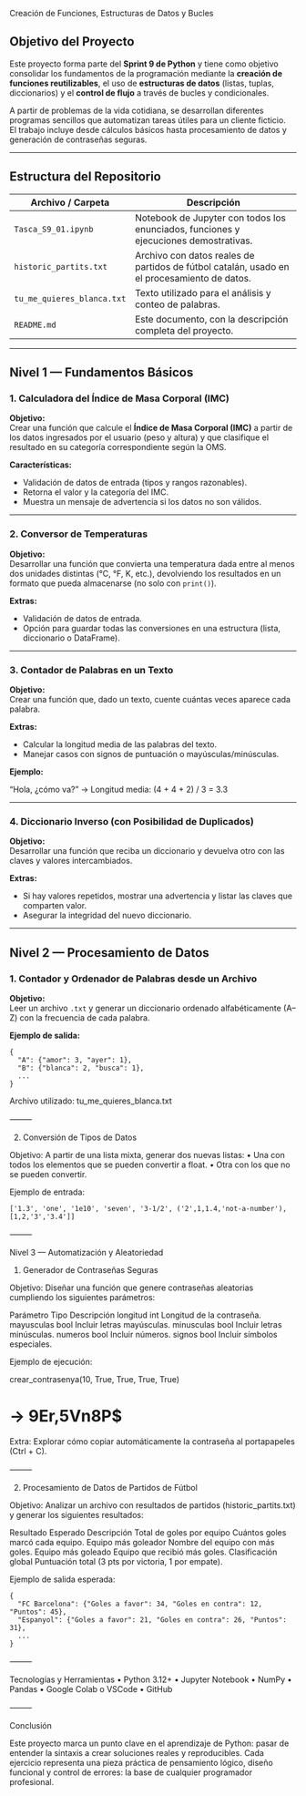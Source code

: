 Creación de Funciones, Estructuras de Datos y Bucles

## Objetivo del Proyecto

Este proyecto forma parte del **Sprint 9 de Python** y tiene como objetivo consolidar los fundamentos de la programación mediante la **creación de funciones reutilizables**, el uso de **estructuras de datos** (listas, tuplas, diccionarios) y el **control de flujo** a través de bucles y condicionales.

A partir de problemas de la vida cotidiana, se desarrollan diferentes programas sencillos que automatizan tareas útiles para un cliente ficticio.  
El trabajo incluye desde cálculos básicos hasta procesamiento de datos y generación de contraseñas seguras.

---

## Estructura del Repositorio

| Archivo / Carpeta | Descripción |
|--------------------|-------------|
| `Tasca_S9_01.ipynb` | Notebook de Jupyter con todos los enunciados, funciones y ejecuciones demostrativas. |
| `historic_partits.txt` | Archivo con datos reales de partidos de fútbol catalán, usado en el procesamiento de datos. |
| `tu_me_quieres_blanca.txt` | Texto utilizado para el análisis y conteo de palabras. |
| `README.md` | Este documento, con la descripción completa del proyecto. |

---

## Nivel 1 — Fundamentos Básicos

### 1. Calculadora del Índice de Masa Corporal (IMC)

**Objetivo:**  
Crear una función que calcule el **Índice de Masa Corporal (IMC)** a partir de los datos ingresados por el usuario (peso y altura) y que clasifique el resultado en su categoría correspondiente según la OMS.

**Características:**
- Validación de datos de entrada (tipos y rangos razonables).
- Retorna el valor y la categoría del IMC.
- Muestra un mensaje de advertencia si los datos no son válidos.

---

### 2. Conversor de Temperaturas

**Objetivo:**  
Desarrollar una función que convierta una temperatura dada entre al menos dos unidades distintas (°C, °F, K, etc.), devolviendo los resultados en un formato que pueda almacenarse (no solo con `print()`).

**Extras:**
- Validación de datos de entrada.
- Opción para guardar todas las conversiones en una estructura (lista, diccionario o DataFrame).

---

### 3. Contador de Palabras en un Texto

**Objetivo:**  
Crear una función que, dado un texto, cuente cuántas veces aparece cada palabra.

**Extras:**
- Calcular la longitud media de las palabras del texto.
- Manejar casos con signos de puntuación o mayúsculas/minúsculas.

**Ejemplo:**

“Hola, ¿cómo va?” → Longitud media: (4 + 4 + 2) / 3 = 3.3

---

### 4. Diccionario Inverso (con Posibilidad de Duplicados)

**Objetivo:**  
Desarrollar una función que reciba un diccionario y devuelva otro con las claves y valores intercambiados.

**Extras:**
- Si hay valores repetidos, mostrar una advertencia y listar las claves que comparten valor.
- Asegurar la integridad del nuevo diccionario.

---

## Nivel 2 — Procesamiento de Datos

### 1. Contador y Ordenador de Palabras desde un Archivo

**Objetivo:**  
Leer un archivo `.txt` y generar un diccionario ordenado alfabéticamente (A–Z) con la frecuencia de cada palabra.

**Ejemplo de salida:**
```
{
  "A": {"amor": 3, "ayer": 1},
  "B": {"blanca": 2, "busca": 1},
  ...
}
```
Archivo utilizado: tu_me_quieres_blanca.txt

⸻

2. Conversión de Tipos de Datos

Objetivo:
A partir de una lista mixta, generar dos nuevas listas:
	•	Una con todos los elementos que se pueden convertir a float.
	•	Otra con los que no se pueden convertir.

Ejemplo de entrada:
```
['1.3', 'one', '1e10', 'seven', '3-1/2', ('2',1,1.4,'not-a-number'), [1,2,'3','3.4']]
```

⸻

Nivel 3 — Automatización y Aleatoriedad

1. Generador de Contraseñas Seguras

Objetivo:
Diseñar una función que genere contraseñas aleatorias cumpliendo los siguientes parámetros:

Parámetro	Tipo	Descripción
longitud	int	    Longitud de la contraseña.
mayusculas	bool	Incluir letras mayúsculas.
minusculas	bool	Incluir letras minúsculas.
numeros	bool	    Incluir números.
signos	bool	   Incluir símbolos especiales.

Ejemplo de ejecución:

crear_contrasenya(10, True, True, True, True)
# → 9Er,5Vn8P$

Extra:
Explorar cómo copiar automáticamente la contraseña al portapapeles (Ctrl + C).

⸻

2. Procesamiento de Datos de Partidos de Fútbol

Objetivo:
Analizar un archivo con resultados de partidos (historic_partits.txt) y generar los siguientes resultados:

Resultado Esperado	Descripción
Total de goles por equipo	Cuántos goles marcó cada equipo.
Equipo más goleador	Nombre del equipo con más goles.
Equipo más goleado	Equipo que recibió más goles.
Clasificación global	Puntuación total (3 pts por victoria, 1 por empate).

Ejemplo de salida esperada:
```
{
  "FC Barcelona": {"Goles a favor": 34, "Goles en contra": 12, "Puntos": 45},
  "Espanyol": {"Goles a favor": 21, "Goles en contra": 26, "Puntos": 31},
  ...
}
```

⸻

Tecnologías y Herramientas
	•	Python 3.12+
	•	Jupyter Notebook
	•	NumPy
	•	Pandas
	•	Google Colab o VSCode
	•	GitHub

⸻

Conclusión

Este proyecto marca un punto clave en el aprendizaje de Python: pasar de entender la sintaxis a crear soluciones reales y reproducibles.
Cada ejercicio representa una pieza práctica de pensamiento lógico, diseño funcional y control de errores: la base de cualquier programador profesional.

